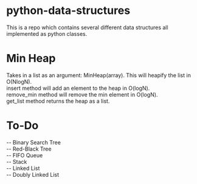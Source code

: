 # python-data-structures
This is a repo which contains several different data structures all implemented as python classes.

# Min Heap
Takes in a list as an argument: MinHeap(array). This will heapify the list in O(NlogN).<br />
insert method will add an element to the heap in O(logN).<br />
remove_min method will remove the min element in O(logN).<br />
get_list method returns the heap as a list.<br />

# To-Do
-- Binary Search Tree<br />
-- Red-Black Tree<br />
-- FIFO Queue<br />
-- Stack<br />
-- Linked List<br />
-- Doubly Linked List<br />
